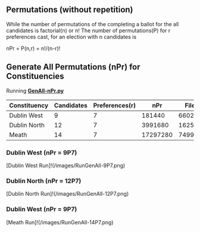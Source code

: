 ## Permutations (without repetition)
While the number of permutations of the completing a ballot for the all candidates is factorial(n) or
n!
The number of permutations(P) for r preferences cast, for an election with n candidates is

nPr = P(n,r) = n!/(n-r)!


## Generate All Permutations (nPr) for Constituencies
Running **[GenAll-nPr.py](/python/py/GenAll-nPr.py)**

Constituency | Candidates | Preferences(r) |    nPr   | Filesize
-------------|------------| -------------- | -------- | ----------
Dublin West  |      9     |      7         |   181440 |   6602200
Dublin North |     12     |      7         |  3991680 | 162547817
Meath        |     14     |      7         | 17297280 | 749969267


### Dublin West (nPr = 9P7)
[Dublin West Run]!(/images/RunGenAll-9P7.png)

### Dublin North (nPr = 12P7)
[Dublin North Run]!(/images/RunGenAll-12P7.png)

### Dublin West (nPr = 9P7)
[Meath Run]!(/images/RunGenAll-14P7.png)

